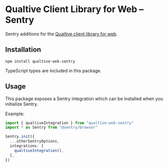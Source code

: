 # Qualtive Client Library for Web – Sentry

Sentry additions for the [Qualtive client library for web](https://github.com/nightshift-habits/qualtive-client-web).

## Installation

```
npm install qualtive-web-sentry
```

TypeScript types are included in this package.

## Usage

This package exposes a Sentry integration which can be installed when you initialize Sentry.

Example:

```typescript
import { qualtiveIntegration } from "qualtive-web-sentry"
import * as Sentry from "@sentry/browser"

Sentry.init({
  ...otherSentryOptions,
  integrations: [
    qualtiveIntegration(),
  ],
})
```

